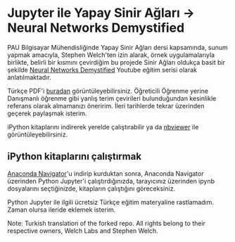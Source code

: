 # Jupyter ile Yapay Sinir Ağları -> Neural Networks Demystified

PAU Bilgisayar Mühendisliğinde Yapay Sinir Ağları dersi kapsamında, sunum yapmak amacıyla, Stephen Welch'ten izin alarak, örnek uygulamalarıyla birlikte, belirli bir kısmını çevirdiğim bu projede Sinir Ağları oldukça basit bir şekilde [Neural Networks Demystified](https://www.youtube.com/watch?v=bxe2T-V8XRs&list=PLiaHhY2iBX9hdHaRr6b7XevZtgZRa1PoU) Youtube eğitim serisi olarak anlatılmaktadır.

Türkçe PDF'i [buradan](https://github.com/barankurtulusozan/Jupyter-ile-Yapay-Sinir-Aglari/blob/master/Jupyter%20ile%20Sinir%20A%C4%9Flar%C4%B1%20-%20Stephen%20Welch.pdf) görüntüleyebilirsiniz. Öğreticili Öğrenme yerine Danışmanlı öğrenme gibi yanlış terim çevirileri bulunduğundan kesinlikle referans olarak almamanızı öneririm. İleri tarihlerde tekrar üzerinden geçerek paylaşmak isterim.

iPython kitaplarını indirerek yerelde çalıştırabilir ya da  [nbviewer](http://nbviewer.ipython.org/) ile görüntüleyebilirsiniz.

## iPython kitaplarını çalıştırmak
[Anaconda Navigator](https://www.continuum.io/DOWNLOADS)'u indirip kurduktan sonra, Anaconda Navigator üzerinden Python Jupyter'i çalıştırdığınızda, tarayıcınız üzerinden ipynb dosyalarını seçtiğinizde, kitapların çalıştığını göreceksiniz. 

Python Jupyter ile ilgili ücretsiz Türkçe eğitim materyaline rastlamadım. Zaman olursa ileride eklemek isterim. 

Note: Turkish translation of the forked repo. All rights belong to their respective owners, Welch Labs and Stephen Welch.
